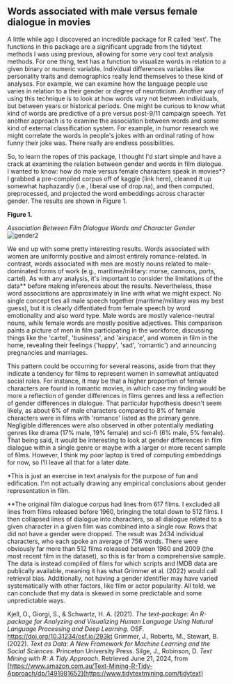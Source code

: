 ## Words associated with male versus female dialogue in movies 

A little while ago I discovered an incredible package for R called 'text'. The functions in this package are a significant upgrade from the tidytext methods I was using previous, allowing for some very cool text analysis methods. For one thing, text has a function to visualize words in relation to a given binary or numeric variable. Individual differences variables like personality traits and demographics really lend themselves to these kind of analyses. For example, we can examine how the language people use varies in relation to a their gender or degree of neuroticism. Another way of using this technique is to look at how words vary not between individuals, but between years or historical periods. One might be curious to know what kind of words are predictive of a pre versus post-9/11 campaign speech. Yet another approach is to examine the association between words and some kind of external classification system. For example, in humor research we might correlate the words in people's jokes with an ordinal rating of how funny their joke was. There really are endless possibilities. 

So, to learn the ropes of this package, I thought I'd start simple and have a crack at examining the relation between gender and words in film dialogue. I wanted to know: how do male versus female characters speak in movies*? I grabbed a pre-compiled corpus off of kaggle (link here), cleaned it up somewhat haphazardly (i.e., liberal use of drop.na), and then computed, preprocessed, and projected the word embeddings across character gender. The results are shown in Figure 1.

**Figure 1.**

*Association Between Film Dialogue Words and Character Gender*
![gender2](https://github.com/merielburnett/merielburnett.github.io/assets/171220833/9600fb08-0226-4924-982f-70cccd2d4e3c)


We end up with some pretty interesting results. Words associated with women are uniformly positive and almost entirely romance-related. In contrast, words associated with men are mostly nouns related to male-dominated forms of work (e.g., maritime/military: morse, cannons, ports, cartel). As with any analysis, it's important to consider the limitations of the data** before making inferences about the results. Nevertheless, these word associations are approximately in line with what we might expect. No single concept ties all male speech together (maritime/military was my best guess), but it is clearly diffentiated from female speech by word emotionality and also word type. Male words are mostly valence-neutral nouns, while female words are mostly positive adjectives. This comparison paints a picture of men in film participating in the workforce, discussing things like the 'cartel', 'business', and 'airspace', and women in film in the home, revealing their feelings ('happy', 'sad', 'romantic') and announcing pregnancies and marriages. 

This pattern could be occurring for several reasons, aside from that they indicate a tendency for films to represent women in somewhat antiquated social roles. For instance, it may be that a higher proportion of female characters are found in romantic movies, in which case my finding would be more a reflection of gender differences in films genres and less a reflection of gender differences in dialogue. That particular hypothesis doesn't seem likely, as about 6% of male characters compared to 8% of female characters were in films with 'romance' listed as the primary genre. Negligible differences were also observed in other potentially mediating genres like drama (17% male, 19% female) and sci-fi (6% male, 5% female). That being said, it would be interesting to look at gender differences in film dialogue within a single genre or maybe with a larger or more recent sample of films. However, I think my poor laptop is tired of computing embeddings for now, so I'll leave all that for a later date. 


*This is just an exercise in text analysis for the purpose of fun and edification. I'm not actually drawing any empirical conclusions about gender representation in film. 

**The original film dialogue corpus had lines from 617 films. I excluded all lines from films released before 1960, bringing the total down to 512 films. I then collapsed lines of dialogue into characters, so all dialogue related to a given character in a given film was combined into a single row. Rows that did not have a gender were dropped. The result was 2434 individual characters, who each spoke an average of 756 words. There were obviously far more than 512 films released between 1960 and 2009 (the most recent film in the dataset), so this is far from a comprehensive sample. The data is instead compiled of films for which scripts and IMDB data are publically available, meaning it has what Grimmer et al. (2022) would call retrieval bias. Additionally, not having a gender identifier may have varied systematically with other factors, like film or actor popularity. All told, we can conclude that my data is skewed in some predictable and some unpredictable ways. 

Kjell, O., Giorgi, S., & Schwartz, H. A. (2021). *The text-package: An R-package for Analyzing and Visualizing Human Language Using Natural Language Processing and Deep Learning*. OSF. https://doi.org/10.31234/osf.io/293kt
Grimmer, J., Roberts, M., Stewart, B. (2022). *Text as Data: A New Framework for Machine Learning and the Social Sciences*. Princeton University Press.
Silge, J., Robinson, D. *Text Mining with R: A Tidy Approach*. Retrieved June 21, 2024, from [https://www.amazon.com.au/Text-Mining-R-Tidy-Approach/dp/1491981652](https://www.tidytextmining.com/tidytext)




